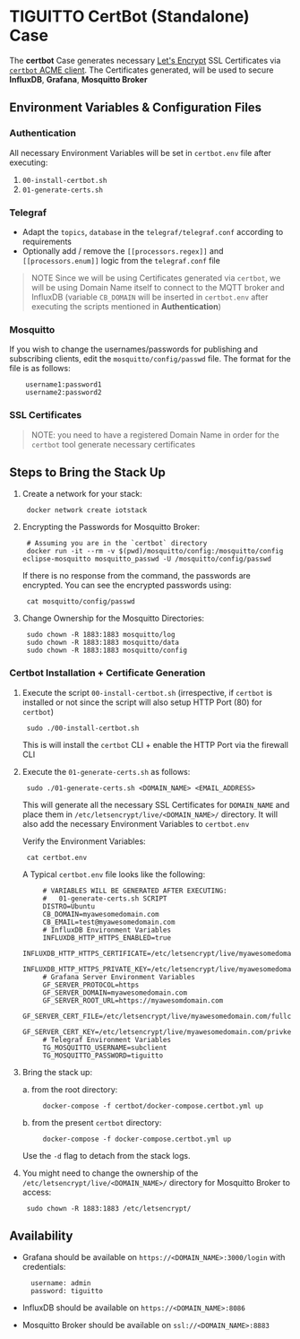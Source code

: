 # TIGUITTO CertBot (Standalone) Case

The __certbot__ Case generates necessary [Let's Encrypt](https://letsencrypt.org/) SSL Certificates via [`certbot` ACME client](https://certbot.eff.org/). The Certificates generated, will be used to secure __InfluxDB__, __Grafana__, __Mosquitto Broker__

## Environment Variables & Configuration Files

### Authentication

All necessary Environment Variables will be set in `certbot.env` file after executing:
1. `00-install-certbot.sh`
2. `01-generate-certs.sh`

### Telegraf

- Adapt the `topics`, `database` in the `telegraf/telegraf.conf` according to requirements
- Optionally add / remove the `[[processors.regex]]` and `[[processors.enum]]` logic from the `telegraf.conf` file

>  NOTE Since we will be using Certificates generated via `certbot`, we will be using Domain Name itself to connect to the MQTT broker and InfluxDB (variable `CB_DOMAIN` will be inserted in `certbot.env` after executing the scripts mentioned in __Authentication__)

### Mosquitto

If you wish to change the usernames/passwords for publishing and subscribing clients, edit the `mosquitto/config/passwd` file. The format for the file is as follows:

        username1:password1
        username2:password2

### SSL Certificates

> NOTE: you need to have a registered Domain Name in order for the `certbot` tool generate necessary certificates


## Steps to Bring the Stack Up

1. Create a network for your stack:

        docker network create iotstack

2. Encrypting the Passwords for Mosquitto Broker:

        # Assuming you are in the `certbot` directory
        docker run -it --rm -v $(pwd)/mosquitto/config:/mosquitto/config eclipse-mosquitto mosquitto_passwd -U /mosquitto/config/passwd
    
    If there is no response from the command, the passwords are encrypted. You can see the encrypted passwords using:

        cat mosquitto/config/passwd

3. Change Ownership for the Mosquitto Directories:

        sudo chown -R 1883:1883 mosquitto/log
        sudo chown -R 1883:1883 mosquitto/data
        sudo chown -R 1883:1883 mosquitto/config

### Certbot Installation + Certificate Generation

1. Execute the script `00-install-certbot.sh` (irrespective, if `certbot` is installed or not since the script will also setup HTTP Port (80) for `certbot`)

        sudo ./00-install-certbot.sh

    This is will install the `certbot` CLI + enable the HTTP Port via the firewall CLI

2. Execute the `01-generate-certs.sh` as follows:

        sudo ./01-generate-certs.sh <DOMAIN_NAME> <EMAIL_ADDRESS>
    
    This will generate all the necessary SSL Certificates for `DOMAIN_NAME` and place them in `/etc/letsencrypt/live/<DOMAIN_NAME>/` directory. It will also add the necessary Environment Variables to `certbot.env`

    Verify the Environment Variables:

        cat certbot.env

    A Typical `certbot.env` file looks like the following:

            # VARIABLES WILL BE GENERATED AFTER EXECUTING:
            #   01-generate-certs.sh SCRIPT
            DISTRO=Ubuntu
            CB_DOMAIN=myawesomedomain.com
            CB_EMAIL=test@myawesomedomain.com
            # InfluxDB Environment Variables
            INFLUXDB_HTTP_HTTPS_ENABLED=true
            INFLUXDB_HTTP_HTTPS_CERTIFICATE=/etc/letsencrypt/live/myawesomedomain.com/fullchain.pem
            INFLUXDB_HTTP_HTTPS_PRIVATE_KEY=/etc/letsencrypt/live/myawesomedomain.com/privkey.pem
            # Grafana Server Environment Variables
            GF_SERVER_PROTOCOL=https
            GF_SERVER_DOMAIN=myawesomedomain.com
            GF_SERVER_ROOT_URL=https://myawesomdomain.com
            GF_SERVER_CERT_FILE=/etc/letsencrypt/live/myawesomedomain.com/fullchain.pem
            GF_SERVER_CERT_KEY=/etc/letsencrypt/live/myawesomedomain.com/privkey.pem
            # Telegraf Environment Variables
            TG_MOSQUITTO_USERNAME=subclient
            TG_MOSQUITTO_PASSWORD=tiguitto

3. Bring the stack up:

    a. from the root directory:

            docker-compose -f certbot/docker-compose.certbot.yml up
    
    b. from the present `certbot` directory:

            docker-compose -f docker-compose.certbot.yml up

    Use the `-d` flag to detach from the stack logs.

4. You might need to change the ownership of the `/etc/letsencrypt/live/<DOMAIN_NAME>/` directory for Mosquitto Broker to access:

        sudo chown -R 1883:1883 /etc/letsencrypt/


## Availability

- Grafana should be available on `https://<DOMAIN_NAME>:3000/login` with credentials:

        username: admin
        password: tiguitto

- InfluxDB should be available on `https://<DOMAIN_NAME>:8086`
- Mosquitto Broker should be available on `ssl://<DOMAIN_NAME>:8883`
